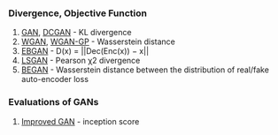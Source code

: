 ### Divergence, Objective Function
1. [GAN](https://papers.nips.cc/paper/5423-generative-adversarial-nets.pdf), [DCGAN](https://arxiv.org/abs/1511.06434) - KL divergence
2. [WGAN](https://arxiv.org/abs/1701.07875), [WGAN-GP](https://arxiv.org/abs/1704.00028) - Wasserstein distance
3. [EBGAN](https://arxiv.org/abs/1609.03126) - D(x) = ||Dec(Enc(x)) − x||
4. [LSGAN](https://pdfs.semanticscholar.org/0bbc/35bdbd643fb520ce349bdd486ef2c490f1fc.pdf) - Pearson χ2 divergence
5. [BEGAN](https://arxiv.org/abs/1703.10717) - Wasserstein distance between the distribution of real/fake auto-encoder loss

### Evaluations of GANs
1. [Improved GAN](https://arxiv.org/abs/1606.03498) - inception score